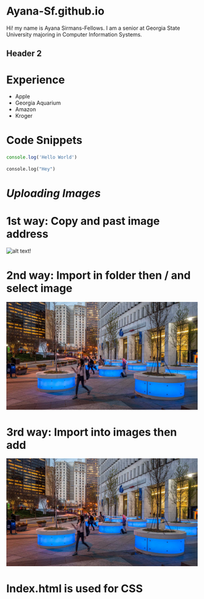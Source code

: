 # Ayana-Sf.github.io

Hi! my name is Ayana Sirmans-Fellows. I am a senior at Georgia State University majoring in Computer Information Systems. 

## Header 2

## <h1><strong>Experience </h1></strong>

- Apple
- Georgia Aquarium 
- Amazon 
- Kroger

# Code Snippets 

``` javascript
console.log('Hello World')
```


```python
console.log("Hey")
```

<h1><strong><em> Uploading Images </h1></strong></em>

# 1st way: Copy and past image address 
![alt text!](https://cas.gsu.edu/files/2019/07/CAS-HOME-page-banner.jpg)

# 2nd way: Import in folder then / and select image
![alt text!](/gsu.jpeg)

# 3rd way: Import into images then add

![alt text!](/images/gsu.jpg)

# Index.html is used for CSS